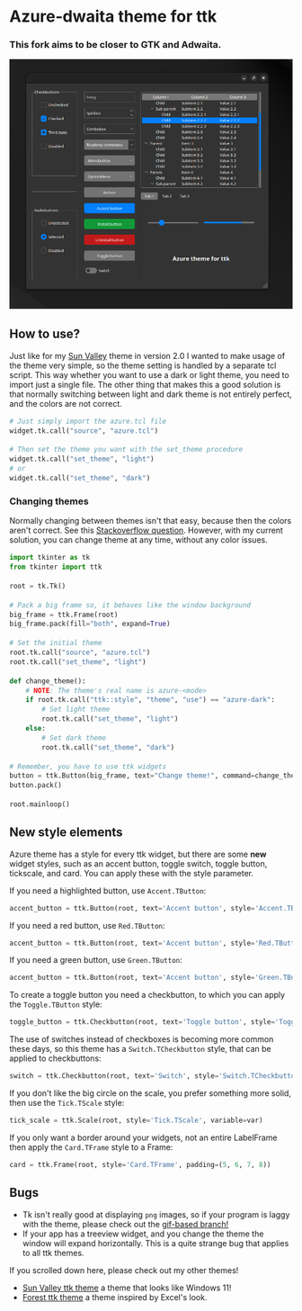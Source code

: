 # Azure-dwaita theme for ttk
### This fork aims to be closer to GTK and Adwaita.


![Screenshot of the Azure theme](screenshot.png)

## How to use?
Just like for my [Sun Valley](https://github.com/rdbende/Sun-Valley-ttk-theme) theme in version 2.0 I wanted to make usage of the theme very simple, so the theme setting is handled by a separate tcl script.
This way whether you want to use a dark or light theme, you need to import just a single file. The other thing that makes this a good solution is that normally switching between light and dark theme is not entirely perfect, and the colors are not correct.

```python
# Just simply import the azure.tcl file
widget.tk.call("source", "azure.tcl")

# Then set the theme you want with the set_theme procedure
widget.tk.call("set_theme", "light")
# or
widget.tk.call("set_theme", "dark")
```

### Changing themes
Normally changing between themes isn't that easy, because then the colors aren't correct. See this [Stackoverflow question](https://stackoverflow.com/questions/66576662/how-to-switch-between-dark-and-light-ttk-theme). However, with my current solution, you can change theme at any time, without any color issues.

```python
import tkinter as tk
from tkinter import ttk

root = tk.Tk()

# Pack a big frame so, it behaves like the window background
big_frame = ttk.Frame(root)
big_frame.pack(fill="both", expand=True)

# Set the initial theme
root.tk.call("source", "azure.tcl")
root.tk.call("set_theme", "light")

def change_theme():
    # NOTE: The theme's real name is azure-<mode>
    if root.tk.call("ttk::style", "theme", "use") == "azure-dark":
        # Set light theme
        root.tk.call("set_theme", "light")
    else:
        # Set dark theme
        root.tk.call("set_theme", "dark")

# Remember, you have to use ttk widgets
button = ttk.Button(big_frame, text="Change theme!", command=change_theme)
button.pack()

root.mainloop()
```

## New style elements
Azure theme has a style for every ttk widget, but there are some **new** widget styles, such as an accent button, toggle switch, toggle button, tickscale, and card. You can apply these with the style parameter.

If you need a highlighted button, use `Accent.TButton`:
```python
accent_button = ttk.Button(root, text='Accent button', style='Accent.TButton', command=callback)
```
If you need a red button, use `Red.TButton`:
```python
accent_button = ttk.Button(root, text='Accent button', style='Red.TButton', command=callback)
```
If you need a green button, use `Green.TButton`:
```python
accent_button = ttk.Button(root, text='Accent button', style='Green.TButton', command=callback)
```

To create a toggle button you need a checkbutton, to which you can apply the `Toggle.TButton` style:
```python
toggle_button = ttk.Checkbutton(root, text='Toggle button', style='Toggle.TButton', variable=var)
```

The use of switches instead of checkboxes is becoming more common these days, so this theme has a `Switch.TCheckbutton` style, that can be applied to checkbuttons:
```python
switch = ttk.Checkbutton(root, text='Switch', style='Switch.TCheckbutton', variable=var)
```

If you don't like the big circle on the scale, you prefer something more solid, then use the `Tick.TScale` style:
```python
tick_scale = ttk.Scale(root, style='Tick.TScale', variable=var)
```

If you only want a border around your widgets, not an entire LabelFrame then apply the `Card.TFrame` style to a Frame:
```python
card = ttk.Frame(root, style='Card.TFrame', padding=(5, 6, 7, 8))
```

## Bugs
- Tk isn't really good at displaying `png` images, so if your program is laggy with the theme, please check out the [gif-based branch!](https://github.com/rdbende/Azure-ttk-theme/tree/gif-based/)
- If your app has a treeview widget, and you change the theme the window will expand horizontally. This is a quite strange bug that applies to all ttk themes. 

If you scrolled down here, please check out my other themes!
- [Sun Valley ttk theme](https://github.com/rdbende/Sun-Valley-ttk-theme) a theme that looks like Windows 11!
- [Forest ttk theme](https://github.com/rdbende/Forest-ttk-theme) a theme inspired by Excel's look.
